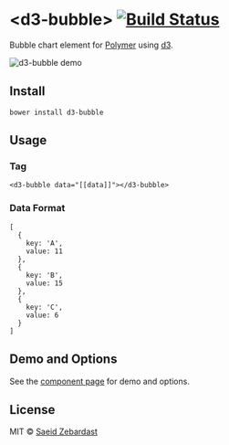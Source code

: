 # &lt;d3-bubble&gt; [![Build Status](https://travis-ci.org/saeidzebardast/d3-bubble.svg?branch=master)](https://travis-ci.org/saeidzebardast/d3-bubble)
Bubble chart element for [Polymer](https://www.polymer-project.org) using [d3](http://d3js.org).

![d3-bubble demo](https://raw.githubusercontent.com/saeidzebardast/d3-bubble/master/demo/demo.png "d3-bubble")

## Install

```
bower install d3-bubble
```

## Usage
### Tag

```
<d3-bubble data="[[data]]"></d3-bubble>
```

### Data Format

```
[
  {
    key: 'A',
    value: 11
  },
  {
    key: 'B',
    value: 15
  },
  {
    key: 'C',
    value: 6
  }
]
```

## Demo and Options
See the [component page](http://saeidzebardast.github.io/d3-bubble) for demo and options.

## License
MIT © [Saeid Zebardast](http://zebardast.com)
